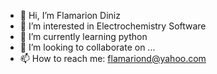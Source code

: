 - 👋 Hi, I’m Flamarion Diniz
- 👀 I’m interested in Electrochemistry Software
- 🌱 I’m currently learning python
- 💞️ I’m looking to collaborate on ...
- 📫 How to reach me: flamariond@yahoo.com

<!---
flamariond/flamariond is a ✨ special ✨ repository because its `README.md` (this file) appears on your GitHub profile.
You can click the Preview link to take a look at your changes.
--->
